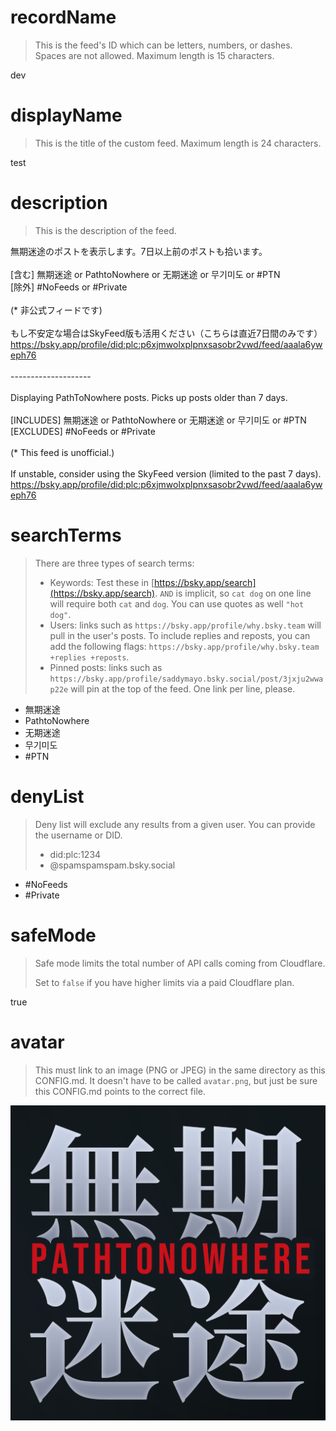 
# recordName

> This is the feed's ID which can be letters, numbers, or dashes. Spaces are not allowed. Maximum length is 15 characters.

dev



# displayName

> This is the title of the custom feed. Maximum length is 24 characters.

test



# description

> This is the description of the feed.

無期迷途のポストを表示します。7日以上前のポストも拾います。<br><br>[含む] 無期迷途 or PathtoNowhere or 无期迷途 or 무기미도 or #PTN<br>[除外] #NoFeeds or #Private<br><br>(* 非公式フィードです)<br><br>もし不安定な場合はSkyFeed版も活用ください（こちらは直近7日間のみです）<br>https://bsky.app/profile/did:plc:p6xjmwolxplpnxsasobr2vwd/feed/aaala6yweph76<br><br>--------------------<br><br>Displaying PathToNowhere posts. Picks up posts older than 7 days.<br><br>[INCLUDES] 無期迷途 or PathtoNowhere or 无期迷途 or 무기미도 or #PTN<br>[EXCLUDES] #NoFeeds or #Private<br><br>(* This feed is unofficial.)<br><br>If unstable, consider using the SkyFeed version (limited to the past 7 days).<br>https://bsky.app/profile/did:plc:p6xjmwolxplpnxsasobr2vwd/feed/aaala6yweph76


# searchTerms

> There are three types of search terms:
>
> - Keywords: Test these in [https://bsky.app/search](https://bsky.app/search). `AND` is implicit, so `cat dog` on one line will require both `cat` and `dog`. You can use quotes as well `"hot dog"`.
> - Users: links such as `https://bsky.app/profile/why.bsky.team` will pull in the user's posts. To include replies and reposts, you can add the following flags: `https://bsky.app/profile/why.bsky.team +replies +reposts`.
> - Pinned posts: links such as `https://bsky.app/profile/saddymayo.bsky.social/post/3jxju2wwap22e` will pin at the top of the feed. One link per line, please.

- 無期迷途
- PathtoNowhere
- 无期迷途
- 무기미도
- #PTN



# denyList

> Deny list will exclude any results from a given user. You can provide the username or DID.
>
> - did:plc:1234
> - @spamspamspam.bsky.social

- #NoFeeds
- #Private



# safeMode

> Safe mode limits the total number of API calls coming from Cloudflare.
>
> Set to `false` if you have higher limits via a paid Cloudflare plan.

true

# avatar

> This must link to an image (PNG or JPEG) in the same directory as this CONFIG.md. It doesn't have to be called `avatar.png`, but just be sure this CONFIG.md points to the correct file.

![](icon-feed-PTN_001.png)
